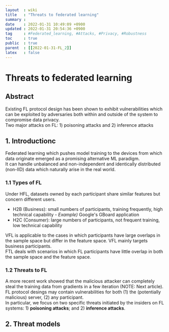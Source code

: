 ```yaml
---
layout  : wiki
title   : "Threats to federated learning"
summary : 
date    : 2022-01-31 10:49:09 +0900
updated : 2022-01-31 20:54:36 +0900
tag     : #Federated_learning, #Attacks, #Privacy, #Robustness
toc     : true
public  : true
parent  : [[2022-01-31-FL_2]]
latex   : false
---
```


# Threats to federated learning

## Abstract

Existing FL protocol design has been shown to exhibit vulnerabilities which can be exploited by adversaries both within and outside of the system to compromise data privacy.  
Two major attacks on FL: 1) poisoning attacks and 2) inference attacks  

## 1. Introductionc

Federated learning which pushes model training to the devices from which data originate emerged as a promising alternative ML paradigm.  
It can handle unbalanced and non-independent and identically distributed (non-IID) data which naturally arise in the real world.  

### 1.1 Types of FL

Under HFL, datasets owned by each participant share similar features but concern different users.  
* H2B (Business): small numbers of participants, training frequently, high technical capability - *Example)* Google's GBoard application
* H2C (Consumer): large numbers of participants, not frequent training, low technical capability

VFL is applicable to the cases in which participants have large overlaps in the sample space but differ in the feature space. VFL mainly targets business participants.  
FTL deals with scenarios in which FL participants have little overlap in both the sample space and the feature space.

### 1.2 Threats to FL

A more recent work showed that the malicious attacker can completely steal the training data from gradients in a few iteration (NOTE: Next article).  
FL protocol desings may contain vulnerabilities for both (1) the (potentially malicious) server, (2) any participant.  
In particular, we focus on two specific threats initiated by the insiders on FL systems: 1) **poisoning attacks**; and 2) **inference attacks**.  

## 2. Threat models


